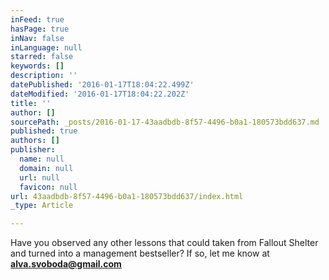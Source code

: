 ```yaml
---
inFeed: true
hasPage: true
inNav: false
inLanguage: null
starred: false
keywords: []
description: ''
datePublished: '2016-01-17T18:04:22.499Z'
dateModified: '2016-01-17T18:04:22.202Z'
title: ''
author: []
sourcePath: _posts/2016-01-17-43aadbdb-8f57-4496-b0a1-180573bdd637.md
published: true
authors: []
publisher:
  name: null
  domain: null
  url: null
  favicon: null
url: 43aadbdb-8f57-4496-b0a1-180573bdd637/index.html
_type: Article

---
```

Have you observed any other lessons that could taken from Fallout Shelter and turned into a management bestseller? If so, let me know at **[alva.svoboda@gmail.com][0]**

[0]: null